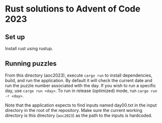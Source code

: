 # Rust solutions to Advent of Code 2023

## Set up
Install rust using rustup.

## Running puzzles
From this directory (aoc2023), execute `cargo run` to install dependencies, build, and run the
application. By default it will check the current date and run the puzzle number associated with
the day. If you wish to run a specific day, use `cargo run <day>`. To run in release (optimized)
mode, run `cargo run -r <day>`.

Note that the application expects to find inputs named day00.txt in the input directory in the root
of the repository. Make sure the current working directory is this directory (`aoc2023`) as the
path to the inputs is hardcoded.